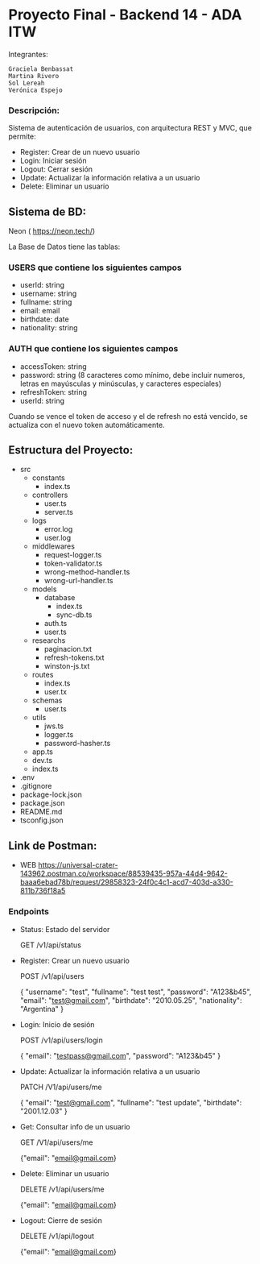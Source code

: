 # Proyecto Final - Backend 14 - ADA ITW

Integrantes:

    Graciela Benbassat
    Martina Rivero
    Sol Lereah
    Verónica Espejo

### Descripción:

Sistema de autenticación de usuarios, con arquitectura REST y MVC, que permite:

- Register: Crear de un nuevo usuario
- Login: Iniciar sesión
- Logout: Cerrar sesión
- Update: Actualizar la información relativa a un usuario
- Delete: Eliminar un usuario

## Sistema de BD: 
  Neon ( https://neon.tech/)

La Base de Datos tiene las tablas:

### USERS que contiene los siguientes campos

- userId: string
- username: string
- fullname: string
- email: email
- birthdate: date
- nationality: string


### AUTH  que contiene los siguientes campos

- accessToken: string
- password: string (8 caracteres como mínimo, debe incluir numeros, letras en mayúsculas y minúsculas, y caracteres especiales)
- refreshToken: string
- userId: string

Cuando se vence el token de acceso y el de refresh no está vencido, se actualiza con el nuevo token automáticamente.

## Estructura del Proyecto:

- src
  - constants
    - index.ts
  - controllers
    - user.ts
    - server.ts
  - logs
    - error.log
    - user.log
  - middlewares
    - request-logger.ts
    - token-validator.ts
    - wrong-method-handler.ts
    - wrong-url-handler.ts
  - models
    - database
      - index.ts
      - sync-db.ts
    - auth.ts
    - user.ts
  - researchs
    - paginacion.txt
    - refresh-tokens.txt
    - winston-js.txt
  - routes
    - index.ts
    - user.tx
  - schemas
    - user.ts
  - utils
    - jws.ts
    - logger.ts
    - password-hasher.ts
  - app.ts
  - dev.ts
  - index.ts
- .env
- .gitignore
- package-lock.json
- package.json
- README.md
- tsconfig.json


## Link de Postman:

- WEB
  https://universal-crater-143962.postman.co/workspace/88539435-957a-44d4-9642-baaa6ebad78b/request/29858323-24f0c4c1-acd7-403d-a330-811b736f18a5

### Endpoints  

- Status: Estado del servidor
  
  GET /v1/api/status

- Register: Crear un nuevo usuario
  
  POST /v1/api/users

  {
    "username": "test",
    "fullname": "test test",
    "password": "A123&b45",
    "email": "test@gmail.com",
    "birthdate": "2010.05.25",
    "nationality": "Argentina"
  }

- Login: Inicio de sesión

  POST /v1/api/users/login

  {
    "email": "testpass@gmail.com",
    "password": "A123&b45"
  }  

- Update: Actualizar la información relativa a un usuario

  PATCH /V1/api/users/me

  {
    "email": "test@gmail.com",
    "fullname": "test update",
    "birthdate": "2001.12.03"
  }

- Get: Consultar info de un usuario

  GET /V1/api/users/me

  {"email": "email@gmail.com}

- Delete: Eliminar un usuario

  DELETE /v1/api/users/me

  {"email": "email@gmail.com}

- Logout: Cierre de sesión

  DELETE /v1/api/logout 

  {"email": "email@gmail.com}





